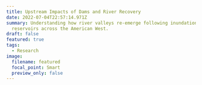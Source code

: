 ```yaml
---
title: Upstream Impacts of Dams and River Recovery
date: 2022-07-04T22:57:14.971Z
summary: Understanding how river valleys re-emerge following inundation by
  reservoirs across the American West.
draft: false
featured: true
tags:
  - Research
image:
  filename: featured
  focal_point: Smart
  preview_only: false
---
```

